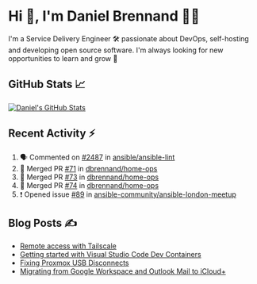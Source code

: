 # Hi 👋, I'm Daniel Brennand 👨‍💻

I'm a Service Delivery Engineer 🛠 passionate about DevOps, self-hosting and developing open source software. I'm always looking for new opportunities to learn and grow 🌱

## GitHub Stats 📈

[![Daniel's GitHub Stats](https://github-readme-stats.vercel.app/api?username=dbrennand&show_icons=true&count_private=true&hide_border=true&theme=dark)](https://github.com/anuraghazra/github-readme-stats)

## Recent Activity ⚡

<!--START_SECTION:activity-->
1. 🗣 Commented on [#2487](https://github.com/ansible/ansible-lint/issues/2487#issuecomment-2435593631) in [ansible/ansible-lint](https://github.com/ansible/ansible-lint)
2. 🎉 Merged PR [#71](https://github.com/dbrennand/home-ops/pull/71) in [dbrennand/home-ops](https://github.com/dbrennand/home-ops)
3. 🎉 Merged PR [#73](https://github.com/dbrennand/home-ops/pull/73) in [dbrennand/home-ops](https://github.com/dbrennand/home-ops)
4. 🎉 Merged PR [#74](https://github.com/dbrennand/home-ops/pull/74) in [dbrennand/home-ops](https://github.com/dbrennand/home-ops)
5. ❗ Opened issue [#89](https://github.com/ansible-community/ansible-london-meetup/issues/89) in [ansible-community/ansible-london-meetup](https://github.com/ansible-community/ansible-london-meetup)
<!--END_SECTION:activity-->

## Blog Posts ✍

<!-- BLOG-POST-LIST:START -->
- [Remote access with Tailscale](https://danielbrennand.com/blog/tailscale/)
- [Getting started with Visual Studio Code Dev Containers](https://danielbrennand.com/blog/vscode-dev-containers/)
- [Fixing Proxmox USB Disconnects](https://danielbrennand.com/blog/proxmox-fix-usb-disconnect/)
- [Migrating from Google Workspace and Outlook Mail to iCloud+](https://danielbrennand.com/blog/google-outlook-to-icloud+/)
<!-- BLOG-POST-LIST:END -->
